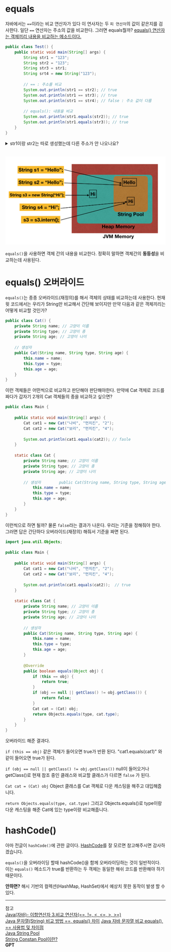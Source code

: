 # equals
자바에서는 `==`이라는 비교 연산자가 있다 이 연사자는 두 `피 연산자`의 값이 같은지를 검사한다.
일단 `==` 연산자는 주소의 값을 비교한다.
그러면 equals뭘까?
<U>equals() 연산자는 객체끼리 내용을 비교하는 메소드이다.</U>

```java
public class Test() {
	public static void main(String[] args) {
		String str1 = "123";
		String str2 = "123";
		String str3 = str1;
		String srt4 = new String("123");
		
		// == : 주소를 비교
		System.out.println(str1 == str2); // true
		System.out.println(str1 == str3); // true
		System.out.println(str1 == str4); // false : 주소 값이 다름

		// equals(): 내용을 비교
		System.out.println(str1.equals(str2)); // true
 		System.out.println(str1.equals(str3)); // true
	} 
}
```

<details>
	<summary>str1이랑 str2는 따로 생성했는데 다른 주소가 안 나오나요?</summary>
		자바를 잘 알고 계신분들은 알고 알고있겠지만 혹시 궁금한분들이 있을수도 있어 적어본다.
		자바는 String을 생성하게 된다면 해당 String 값은 Heap 영역내에 "String Pool"이라는 영역에 들어가게 된다. 

		 윗 예제로 예를 들면 "123"은  "String Pool" 영역에 들어가서 다 같이 사용한다.
		 하지만 new로 생성하면 그렇지 않다. 아래는 참고 그림이다.
</details> </br>

![자바Pool](images/java-string-pool.png)

`equals()`을 사용하면 객체 간의 내용을 비교한다. 정확히 말하면 객체간의 **동등성**을 비교하는데 사용된다.

# equals() 오버라이드

`equals()`는 종종 오버라이드(재정의)를 해서 객체의 상태를 비교하는데 사용한다.
현재 윗 코드에서는 우리가 String만 비교해서 간단해 보이지만 만약 다음과 같은 객체끼리는 어떻게 비교할 것인가?

```java
public class Cat() {
	private String name; // 고양이 이름
	private String type; // 고양이 종
	private String age; // 고양이 나이

	// 생성자
	public Cat(String name, String type, String age) {
		this.name = name;
		this.type = type;
		this.age = age;
	}
}
```
이런 객체들은 어떤씩으로 비교하고 판단해야 판단해야한다. 
만약에 Cat 객체로 코드를 짜다가 갑자기 2개의 Cat 객체들의 종을 비교하고 싶으면?

```java
public class Main {  
  
    public static void main(String[] args) {  
        Cat cat1 = new Cat("나비", "먼치킨", "2");  
        Cat cat2 = new Cat("보리", "먼치킨", "4");  
  
        System.out.println(cat1.equals(cat2)); // fasle
    }  
  
    static class Cat {  
        private String name; // 고양이 이름  
        private String type; // 고양이 종  
        private String age; // 고양이 나이  
  
        // 생성자        public Cat(String name, String type, String age) {  
            this.name = name;  
            this.type = type;  
            this.age = age;  
        }  
    }  
}
```
이런씩으로 하면 될까? 물론 `false`라는 결과가 나온다.
우리는 기준을 정해줘야 한다. 그러면 답은 간단하다 오버라이드(재정의) 해줘서 기준을 짜면 된다.

```java
import java.util.Objects;  
  
public class Main {  
  
    public static void main(String[] args) {  
        Cat cat1 = new Cat("나비", "먼치킨", "2");  
        Cat cat2 = new Cat("보리", "먼치킨", "4");  
  
        System.out.println(cat1.equals(cat2));  // true
    }  
  
    static class Cat {  
        private String name; // 고양이 이름  
        private String type; // 고양이 종  
        private String age; // 고양이 나이  
  
        // 생성자        
        public Cat(String name, String type, String age) {  
            this.name = name;  
            this.type = type;  
            this.age = age;  
        }  
  
        @Override  
        public boolean equals(Object obj) {  
            if (this == obj) {  
                return true;  
            }  
            if (obj == null || getClass() != obj.getClass()) {  
                return false;  
            }  
            Cat cat = (Cat) obj;  
            return Objects.equals(type, cat.type);  
        }  
    }  
}
```

오버라이드 해준 결과다. 

`if (this == obj)`
같은 객체가 들어오면 true가 반환 된다. "cat1.equals(cat1)" 와 같이 들어오면 true가 된다.

`if (obj == null || getClass() != obj.getClass())`
null이 들어오거나 getClass()로 현재 참조 중인 클래스와 비교할 클래스가 다르면 `false` 가 된다.

`Cat cat = (Cat) obj` 
Object 클래스를 Cat 객체로 다운 캐스팅을 해주고 대입해줍니다.

`return Objects.equals(type, cat.type)`
그리고 Objects.equals()로 type이랑 다운 캐스팅을 해준 Cat에 있는 type이랑 비교해줍니다.

# hashCode()
아마 전글이 `hashCode()`에 관한 글이다. 
[HashCode](https://github.com/tkdgml822/Obsidian_Study/blob/main/자바/hashCode.md)를 잘 모르면 참고해주시면 감사하겠습니다.

`equals()`을 오버라이딩 할때 hashCode()을 함께 오버라이딩하는 것이 일반적이다. 
이는 `equals()` 메소드가 true를 반환하는 두 객체는 동일한 해쉬 코드를 반환해야 하기 때문이다.

**안하면?**
해시 기반의 컬렉션(HashMap, HashSet)에서 예상치 못한 동작이 발생 할 수 있다.

- - -
참고 </br>
[Java(자바)- 이항연산자 3.비교 연산자(==, !=, <, <=, >, >=)](https://park-youjin.tistory.com/15)</br>
[Java 문자열(String) 비교 방법 ==, equals() 차이](https://milku.tistory.com/112)
[Java 자바 문자열 비교 equals(), == 사용법 및 차이점](https://lnsideout.tistory.com/entry/JAVA%EC%9E%90%EB%B0%94-%EB%AC%B8%EC%9E%90%EC%97%B4-%EB%B9%84%EA%B5%90-equals-%EC%82%AC%EC%9A%A9%EB%B2%95-%EB%B0%8F-%EC%B0%A8%EC%9D%B4%EC%A0%90)</br>
[Java String Pool](https://www.javastring.net/java/string/pool)</br>
[String Constan Pool이란?](https://starkying.tistory.com/entry/what-is-java-string-pool) </br>
**GPT**
